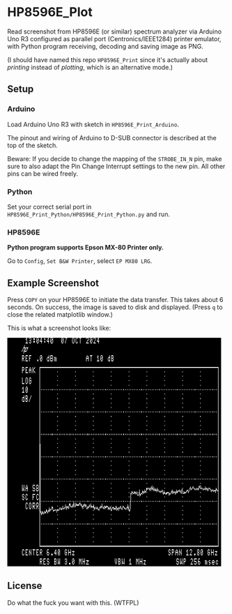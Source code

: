 # HP8596E_Plot

Read screenshot from HP8596E (or similar) spectrum analyzer via Arduino Uno R3 configured as parallel port (Centronics/IEEE1284) printer emulator, with Python program receiving, decoding and saving image as PNG.

(I should have named this repo `HP8596E_Print` since it's actually about *printing* instead of *plotting*, which is an alternative mode.)

## Setup

### Arduino

Load Arduino Uno R3 with sketch in `HP8596E_Print_Arduino`.

The pinout and wiring of Arduino to D-SUB connector is described at the top of the sketch.

Beware: If you decide to change the mapping of the `STROBE_IN_N` pin, make sure to also adapt the Pin Change Interrupt settings to the new pin. All other pins can be wired freely.

### Python

Set your correct serial port in `HP8596E_Print_Python/HP8596E_Print_Python.py` and run.

### HP8596E

**Python program supports Epson MX-80 Printer only.**

Go to `Config`, `Set B&W Printer`, select `EP MX80 LRG`.

## Example Screenshot

Press `COPY` on your HP8596E to initiate the data transfer. This takes about 6 seconds. On success, the image is saved to disk and displayed. (Press `q` to close the related matplotlib window.)

This is what a screenshot looks like:


![Example Print](HP8596E_Plot_Python/data/2024-10-07%2013-03-48.png)

## License

Do what the fuck you want with this. (WTFPL)
